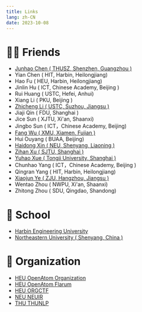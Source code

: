 ```yaml
---
title: Links
lang: zh-CN
date: 2023-10-08
---
```


# 👨‍🎓 Friends

- [Junhao Chen ( THUSZ, Shenzhen, Guangzhou )](http://cjh.asia/)
- Yian Chen ( HIT, Harbin, Heilongjiang)
- Hao Fu ( HEU, Harbin, Heilongjiang)
- Jinlin Hu ( ICT, Chinese Academy, Beijing )
- Rui Huang ( USTC, Hefei, Anhui)
- Xiang Li ( PKU, Beijing )
- [Zhicheng Li ( USTC, Suzhou, Jiangsu )](https://yao9e.cn)
- Jiaji Qin ( FDU, Shanghai )
- Jice Sun ( XJTU, Xi'an, Shaanxi)
- Jingbo Sun ( ICT，Chinese Academy, Beijing)
- [Fang Wu ( XMU, Xiamen, Fujian )](https://wfloveiu.github.io/)
- Hui Ouyang ( BUAA, Beijing)
- [Haidong Xin ( NEU, Shenyang, Liaoning )](https://resume.kokomi0728.eu.org)
- [Zihan Xu ( SJTU, Shanghai )](https://codeforces.com/profile/XuZihan)
- [Yuhao Xue ( Tongji University, Shanghai )](https://blog.csdn.net/xhyu61)
- Chunhao Yang ( ICT，Chinese Academy, Beijing )
- Qingran Yang ( HIT, Harbin, Heilongjiang)
- [Xiaojun Ye ( ZJU, Hangzhou, Jiangsu )](https://scholar.google.com/citations?hl=zh-CN&user=BKMYsm4AAAAJ)
- Wentao Zhou ( NWPU, Xi'an, Shaanxi)
- Zhitong Zhou ( SDU, Qingdao, Shandong)

# 🏫 School

- [Harbin Engineering University](http://www.hrbeu.edu.cn)
- [Northeastern University ( Shenyang, China )](http://www.neu.edu.cn)

# 🏢 Organization

- [HEU OpenAtom Organization](https://heuwings.club/)
- [HEU OpenAtom Flarum](https://flarum.heuwings.club)
- [HEU ORGCTF](http://heuctf.cn:9080/)
- [NEU NEUIR](https://github.com/NEUIR)
- [THU THUNLP](https://nlp.csai.tsinghua.edu.cn/)